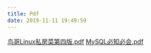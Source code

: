 ```yaml
---
title: Pdf
date: 2019-11-11 19:49:59
---
```

[鸟哥Linux私房菜第四版.pdf](./鸟哥Linux私房菜第四版.pdf)
[MySQL必知必会.pdf](./MySQL必知必会.pdf)
